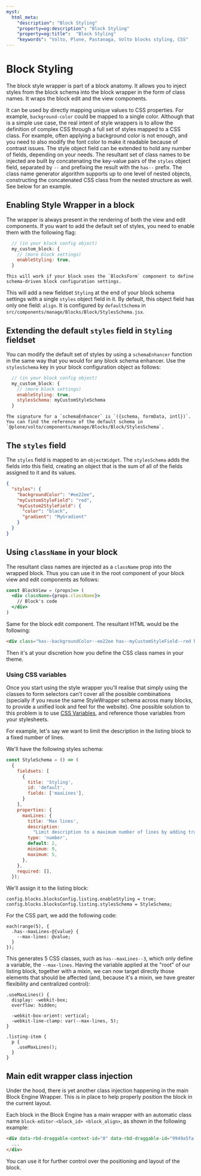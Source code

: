 ```yaml
---
myst:
  html_meta:
    "description": "Block Styling"
    "property=og:description": "Block Styling"
    "property=og:title":  "Block Styling"
    "keywords": "Volto, Plone, Pastanaga, Volto blocks styling, CSS"
---
```


# Block Styling

The block style wrapper is part of a block anatomy.
It allows you to inject styles from the block schema into the block wrapper in the form of class names.
It wraps the block edit and the view components.

It can be used by directly mapping unique values to CSS properties.
For example, `background-color` could be mapped to a single color.
Although that is a simple use case, the real intent of style wrappers is to allow the definition of complex CSS through a full set of styles mapped to a CSS class.
For example, often applying a background color is not enough, and you need to also modify the font color to make it readable because of contrast issues.
The style object field can be extended to hold any number of fields, depending on your needs.
The resultant set of class names to be injected are built by concatenating the key-value pairs of the `styles` object field, separated by `--` and prefixing the result with the `has--` prefix.
The class name generator algorithm supports up to one level of nested objects, constructing the concatenated CSS class from the nested structure as well.
See below for an example.

## Enabling Style Wrapper in a block

The wrapper is always present in the rendering of both the view and edit components.
If you want to add the default set of styles, you need to enable them with the following flag:

```js
  // (in your block config object)
  my_custom_block: {
    // (more block settings)
    enableStyling: true,
  }
```

```{note}
This will work if your block uses the `BlocksForm` component to define schema-driven block configuration settings.
```

This will add a new fieldset `Styling` at the end of your block schema settings with a single `styles` object field in it.
By default, this object field has only one field: `align`. It is configured by `defaultSchema` in `src/components/manage/Blocks/Block/StylesSchema.jsx`.

## Extending the default `styles` field in `Styling` fieldset

You can modify the default set of styles by using a `schemaEnhancer` function in the same way that you would for any block schema enhancer.
Use the `stylesSchema` key in your block configuration object as follows:

```js
  // (in your block config object)
  my_custom_block: {
    // (more block settings)
    enableStyling: true,
    stylesSchema: myCustomStyleSchema
  }
```

```{note}
The signature for a `schemaEnhancer` is `({schema, formData, intl})`. You can find the reference of the default schema in `@plone/volto/components/manage/Blocks/Block/StylesSchema`.
```

## The `styles` field

The `styles` field is mapped to an `objectWidget`.
The `stylesSchema` adds the fields into this field, creating an object that is the sum of all of the fields assigned to it and its values.

```json
{
  "styles": {
    "backgroundColor": "#ee22ee",
    "myCustomStyleField": "red",
    "myCustom2StyleField": {
      "color": "black",
      "gradient": "MyGradient"
    }
  }
}
```

## Using `className` in your block

The resultant class names are injected as a `className` prop into the wrapped block.
Thus you can use it in the root component of your block view and edit components as follows:

```jsx
const BlockView = (props)=> (
  <div className={props.className}>
    // Block's code
  </div>
)
```

Same for the block edit component.
The resultant HTML would be the following:

```html
<div class="has--backgroundColor--ee22ee has--myCustomStyleField--red has--myCustom2StyleField--color--black has--myCustom2StyleField--color--MyGradient">
```

Then it's at your discretion how you define the CSS class names in your theme.

### Using CSS variables

Once you start using the style wrapper you'll realise that simply using the
classes to form selectors can't cover all the possible combinations (specially
if you reuse the same StyleWrapper schema across many blocks, to provide
a unified look and feel for the website). One possible solution to this problem
is to use
[CSS Variables](https://developer.mozilla.org/en-US/docs/Web/CSS/Using_CSS_custom_properties),
and reference those variables from your stylesheets.

For example, let's say we want to limit the description in the listing block to
a fixed number of lines.

We'll have the following styles schema:

```js
const StyleSchema = () => (
  {
    fieldsets: [
      {
        title: 'Styling',
        id: 'default',
        fields: ['maxLines'],
      }
    ],
    properties: {
      maxLines: {
        title: 'Max lines',
        description:
          "Limit description to a maximum number of lines by adding trailing '...'",
        type: 'number',
        default: 2,
        minimum: 0,
        maximum: 5,
      },
    },
    required: [],
  });
```

We'll assign it to the listing block:

```
config.blocks.blocksConfig.listing.enableStyling = true;
config.blocks.blocksConfig.listing.stylesSchema = StyleSchema;
```

For the CSS part, we add the following code:

```less
each(range(5), {
  .has--maxLines-@{value} {
    --max-lines: @value;
  }
});
```

This generates 5 CSS classes, such as `has--maxLines--3`, which only define
a variable, the `--max-lines`. Having the variable applied at the "root" of our
listing block, together with a mixin, we can now target directly those elements
that should be affected (and, because it's a mixin, we have greater flexibility
and centralized control):

```less
.useMaxLines() {
  display: -webkit-box;
  overflow: hidden;

  -webkit-box-orient: vertical;
  -webkit-line-clamp: var(--max-lines, 5);
}

.listing-item {
  p {
    .useMaxLines();
  }
}
```

## Main edit wrapper class injection

Under the hood, there is yet another class injection happening in the main Block Engine Wrapper.
This is in place to help properly position the block in the current layout.

Each block in the Block Engine has a main wrapper with an automatic class name `block-editor-<block_id> <block_align>`, as shown in the following example:

```html
<div data-rbd-draggable-context-id="0" data-rbd-draggable-id="9949a5fa-5d57-4e0c-a150-71149a31096c" class="block-editor-listing center">
  ...
</div>
```

You can use it for further control over the positioning and layout of the block.

